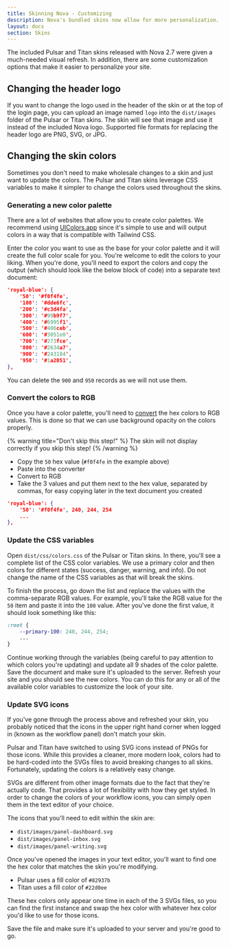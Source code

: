 ```yaml
---
title: Skinning Nova - Customizing
description: Nova's bundled skins now allow for more personalization.
layout: docs
section: Skins
---
```


The included Pulsar and Titan skins released with Nova 2.7 were given a much-needed visual refresh. In addition, there are some customization options that make it easier to personalize your site.

## Changing the header logo

If you want to change the logo used in the header of the skin or at the top of the login page, you can upload an image named `logo` into the `dist/images` folder of the Pulsar or Titan skins. The skin will see that image and use it instead of the included Nova logo. Supported file formats for replacing the header logo are PNG, SVG, or JPG.

## Changing the skin colors

Sometimes you don't need to make wholesale changes to a skin and just want to update the colors. The Pulsar and Titan skins leverage CSS variables to make it simpler to change the colors used throughout the skins.

### Generating a new color palette

There are a lot of websites that allow you to create color palettes. We recommend using [UIColors.app](https://uicolors.app/create) since it's simple to use and will output colors in a way that is compatible with Tailwind CSS.

Enter the color you want to use as the base for your color palette and it will create the full color scale for you. You're welcome to edit the colors to your liking. When you're done, you'll need to export the colors and copy the output (which should look like the below block of code) into a separate text document:

```json
'royal-blue': {
    '50': '#f0f4fe',
    '100': '#dde6fc',
    '200': '#c3d4fa',
    '300': '#99b9f7',
    '400': '#6995f1',
    '500': '#406ceb',
    '600': '#3051e0',
    '700': '#273fce',
    '800': '#2634a7',
    '900': '#243184',
    '950': '#1a2051',
},
```

You can delete the `900` and `950` records as we will not use them.

### Convert the colors to RGB

Once you have a color palette, you'll need to [convert](https://www.rapidtables.com/convert/color/index.html) the hex colors to RGB values. This is done so that we can use background opacity on the colors properly.

{% warning title="Don't skip this step!" %}
The skin will not display correctly if you skip this step!
{% /warning %}

- Copy the `50` hex value (`#f0f4fe` in the example above)
- Paste into the converter
- Convert to RGB
- Take the 3 values and put them next to the hex value, separated by commas, for easy copying later in the text document you created

```json
'royal-blue': {
    '50': '#f0f4fe', 240, 244, 254
    ...
},
```

### Update the CSS variables

Open `dist/css/colors.css` of the Pulsar or Titan skins. In there, you'll see a complete list of the CSS color variables. We use a primary color and then colors for different states (success, danger, warning, and info). Do not change the name of the CSS variables as that will break the skins.

To finish the process, go down the list and replace the values with the comma-separate RGB values. For example, you'll take the RGB value for the `50` item and paste it into the `100` value. After you've done the first value, it should look something like this:

```css
:root {
    --primary-100: 240, 244, 254;
    ...
}
```

Continue working through the variables (being careful to pay attention to which colors you're updating) and update all 9 shades of the color palette. Save the document and make sure it's uploaded to the server. Refresh your site and you should see the new colors. You can do this for any or all of the available color variables to customize the look of your site.

### Update SVG icons

If you've gone through the process above and refreshed your skin, you probably noticed that the icons in the upper right hand corner when logged in (known as the workflow panel) don't match your skin.

Pulsar and Titan have switched to using SVG icons instead of PNGs for those icons. While this provides a cleaner, more modern look, colors had to be hard-coded into the SVGs files to avoid breaking changes to all skins. Fortunately, updating the colors is a relatively easy change.

SVGs are different from other image formats due to the fact that they're actually code. That provides a lot of flexibility with how they get styled. In order to change the colors of your workflow icons, you can simply open them in the text editor of your choice.

The icons that you'll need to edit within the skin are:

- `dist/images/panel-dashboard.svg`
- `dist/images/panel-inbox.svg`
- `dist/images/panel-writing.svg`

Once you've opened the images in your text editor, you'll want to find one the hex color that matches the skin you're modifying.

- Pulsar uses a fill color of `#82937b`
- Titan uses a fill color of `#22d0ee`

These hex colors only appear one time in each of the 3 SVGs files, so you can find the first instance and swap the hex color with whatever hex color you'd like to use for those icons.

Save the file and make sure it's uploaded to your server and you're good to go.

